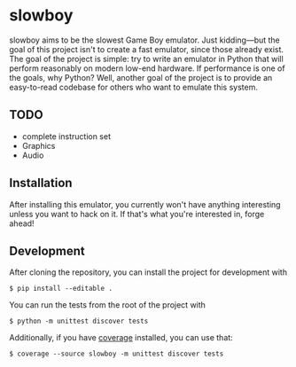 # slowboy

slowboy aims to be the slowest Game Boy emulator. Just kidding—but the goal of
this project isn't to create a fast emulator, since those already exist. The
goal of the project is simple: try to write an emulator in Python that will
perform reasonably on modern low-end hardware. If performance is one of the
goals, why Python? Well, another goal of the project is to provide an
easy-to-read codebase for others who want to emulate this system.

## TODO

* complete instruction set
* Graphics
* Audio

## Installation

After installing this emulator, you currently won't have anything interesting
unless you want to hack on it. If that's what you're interested in, forge ahead!


## Development

After cloning the repository, you can install the project for development with

```
$ pip install --editable .
```

You can run the tests from the root of the project with

```
$ python -m unittest discover tests
```

Additionally, if you have [coverage][coverage] installed, you can use that:

```
$ coverage --source slowboy -m unittest discover tests
```

[coverage]: https://pypi.python.org/pypi/coverage/
